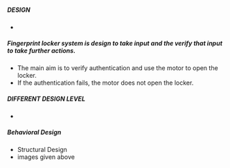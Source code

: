 
##### **DESIGN**

-
##### Fingerprint locker system is design to take input and the verify that input to take further actions.
- The main aim is to verify authentication and use the motor to open the locker.
- If the authentication fails, the motor does not open the locker.

##### **DIFFERENT DESIGN LEVEL**

-
##### Behavioral Design
- Structural Design
- images given above 

